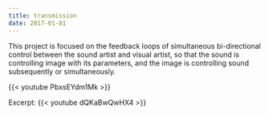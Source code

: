 ```yaml
---
title: transmission
date: 2017-01-01
---
```


This project is focused on the feedback loops of simultaneous bi-directional control between the sound artist and visual artist, so that the sound is controlling image with its parameters, and the image is controlling sound subsequently or simultaneously.

{{< youtube PbxsEYdm1Mk >}}

Excerpt:
{{< youtube dQKaBwQwHX4  >}}
